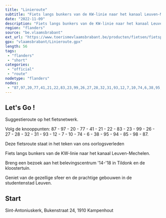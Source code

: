 ```yaml
---
title: "Linieroute"
subtitle: "Fiets langs bunkers van de KW-linie naar het kanaal Leuven-Mechelen"
date: "2022-11-09"
description: "Fiets langs bunkers van de KW-linie naar het kanaal Leuven-Mechelen. Breng een bezoek aan het belevingscentrum '14-'18 in Tildonk en de kloostertuin. Geniet van de gezellige sfeer en de prachtige gebouwen in de studentenstad Leuven."
region: "flanders"
source: "be.vlaamsbrabant"
ext_url: "https://www.toerismevlaamsbrabant.be/producten/fietsen/fietsproducten/linieroute/index.html"
gpx: "vlaamsbrabant/Linieroute.gpx"
length: 56
tags:
 - "flanders"
 - "short"
categories:
 - "official"
 - "route"
nodetype: "flanders"
nodes:
 - "87,97,20,77,41,21,22,83,23,99,26,27,28,32,31,93,12,7,10,74,6,38,95,94,85,98,87"
---
```


## Let's Go ! 

Suggestieroute op het fietsnetwerk.

Volg de knooppunten:  87 - 97 - 20 - 77 - 41 - 21 - 22 - 83 - 23 - 99 - 26 - 27 - 28 - 32 - 31 - 93 - 12 - 7 - 10 - 74 - 6 - 38 - 95 - 94 - 85 - 98 - 87.

Deze fietsroute staat in het teken van ons oorlogsverleden

Fiets langs bunkers van de KW-linie naar het kanaal Leuven-Mechelen.

Breng een bezoek aan het belevingscentrum '14-'18 in Tildonk en de kloostertuin.

Geniet van de gezellige sfeer en de prachtige gebouwen in de studentenstad Leuven.

## Start

Sint-Antoniuskerk, Bukenstraat 24, 1910 Kampenhout
